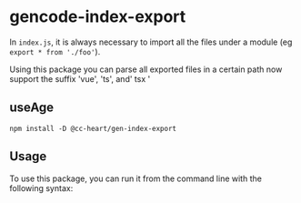 # gencode-index-export

In `index.js`, it is always necessary to import all the files under a module (eg `export * from './foo'`).

Using this package you can parse all exported files in a certain path now support the suffix 'vue', 'ts', and' tsx '

## useAge

```shell
npm install -D @cc-heart/gen-index-export
```

## Usage

To use this package, you can run it from the command line with the following syntax:

```shell

```
